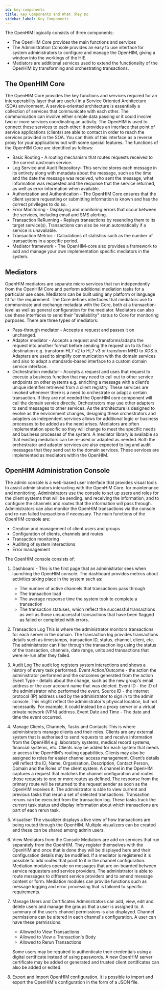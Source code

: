 ```yaml
---
id: key-components
title: Key Components and What They Do
sidebar_label: Key Components
---
```


The OpenHIM logically consists of three components:

* The OpenHIM Core provides the main functions and services
* The Administration Console provides an easy to use interface for system administrators to configure and manage the OpenHIM, giving a window into the workings of the HIE.
* Mediators are additional services used to extend the functionality of the OpenHIM by transforming and orchestrating transactions.

## The OpenHIM Core

The OpenHIM Core provides the key functions and services required for an interoperability layer that are useful in a Service Oriented Architecture (SOA) environment. A service-oriented architecture is essentially a collection of services that communicate with each other. The communication can involve either simple data passing or it could involve two or more services coordinating an activity. The OpenHIM is used to connect these services to each other: it provides an interface that point of service applications (clients) are able to contact in order to reach the services provided in the SOA. You can think of this interface as a reverse proxy for your applications but with some special features.
The functions of the OpenHIM Core are identified as follows:

* Basic Routing - A routing mechanism that routes requests received to the correct upstream service.
* Log Service and Audit Repository- This service stores each message in its entirety along with metadata about the message, such as the time and the date the message was received, who sent the message, what information was requested  and the response that the service returned, as well as error information when available.
* Authorization and Authentication - The OpenHIM Core ensures that the client system requesting or submitting information is known and has the correct privileges to do so.
* Error Monitoring - Displaying and monitoring errors that occur between the services, including email and SMS alerting.
* Transaction ReRunning - Replays transactions by resending them to its target service(s). Transactions can also be rerun automatically if a service is unavailable.
* Transaction Metrics -  Calculations of statistics such as the number of transactions in a specific period.
* Mediator framework - The OpenHIM-core also provides a framework to add and manage your own implementation specific mediators in the system.

## Mediators

OpenHIM mediators are separate micro services that run independently from the OpenHIM Core and perform additional mediation tasks for a particular use case. Mediators can be built using any platform or language fit for the requirement. The Core defines interfaces that mediators use to communicate and exchange metadata with the Core, both at a transaction-level as well as general configuration for the mediator. Mediators can also use these interfaces to send their "availability" status to Core for monitoring purposes.
There are three types of mediators:

* Pass-through mediator - Accepts a request and passes it on unchanged.
* Adaptor mediator - Accepts a request and transforms/adapts the request into another format before sending the request on to its final destination e.g. transform HL7 v2 to HL7 v3 or transform MHD to XDS.b.  Adapters are used to simplify communication with the domain services and also to adapt a standards-based interface to a custom domain service interface.
* Orchestration mediator - Accepts a request and uses that request to execute a business function that may need to call out to other service endpoints on other systems e.g. enriching a message with a client’s unique identifier retrieved from a client registry.
These services are invoked whenever there is a need to orchestrate or adapt a certain transaction. If they are not needed the OpenHIM core component will call the domain service directly.  Orchestrators may use other adapters to send messages to other services.
As the architecture is designed to evolve as the environment changes, designing these orchestrators and adapters as independent services allows for additional logic or business processes to be added as the need arises.  Mediators are often implementation specific so they will change to meet the specific needs and business processes of the system.  A mediator library is available so that existing mediators can be re-used or adapted as needed.
Both the orchestrator and adapter services are also expected to log and audit messages that they send out to the domain services.
These services are implemented as mediators within the OpenHIM.

## OpenHIM Administration Console

The admin console is a web-based user interface that provides visual tools to assist administrators interacting with the OpenHIM Core.
for maintenance and monitoring. Administrators use the console to set up users and roles for the client systems that will be sending.
and receiving the information, and to configure the channels and routes that the information will pass through. Administrators can also monitor the OpenHIM transactions via the console and re-run failed transactions if necessary.
The main functions of the OpenHIM console are:

* Creation and management of client users and groups
* Configuration  of  clients, channels and routes
* Transaction monitoring
* Auditing of system interactions
* Error management

The OpenHIM console consists of:

1. Dashboard - This is the first page that an administrator sees when launching the OpenHIM console. The dashboard provides metrics about activities taking place in the system such as:

    * The number of active channels that transactions pass through
    * The transaction load
    * The average response time the system took to complete a transaction
    * The transaction statuses, which reflect the successful transactions as well as those unsuccessful transactions that have been flagged
    as failed or completed with errors.

2. Transaction Log
    This is where the administrator monitors transactions for each server in the domain. The transaction log provides transactions details such as timestamps, transaction ID, status, channel, client, etc. The administrator can filter through the transaction log using the status of the transaction, channels, date range, units and transactions that were re-run after they failed.

3. Audit Log
    The audit log registers system interactions and shows a history of every task performed.
    Event Action/Outcome - the action the administrator performed and the outcomes generated from the action
    Event Type - details about the change, such as the new group's email address or the user account name that was deleted.
    Event ID - the ID of the administrator who performed the event.
    Source ID - the internet protocol (IP) address used by the administrator to sign in to the admin console. This might reflect the administrator's physical location, but not necessarily. For example, it could instead be a proxy server or a virtual private network (VPN) address.
    Event Date and Time - The date and time the event occurred.

4. Manage Clients, Channels, Tasks and Contacts
    This is where administrators manage clients and their roles. Clients are any external system that is authorised to send requests to and receive information from the OpenHIM e.g. laboratory systems, medical record systems, financial systems, etc.  Clients may be added for each system that needs  to access the OpenHIM's routing capabilities. Clients may also be assigned  to roles for easier channel access management.
    Client’s details will reflect the ID, Name, Organisation, Description, Contact Person, Domain and the Roles of the client system.
    A channel in the OpenHIM captures a request that matches the channel configuration and routes those requests to one or more routes as defined. The response from the primary route will be returned to the request sender as soon as the OpenHIM receives it.
    The administrator is able to view current and previous tasks that rerun a set of selected transactions. Transaction reruns can be executed from the transaction log. These tasks track the current task status and display information about which transactions are part of each rerun task.

5. Visualiser
    The visualizer displays a live view of how transactions are being routed through the OpenHIM. Multiple visualizers can be created and these can be  shared among admin users.

6. View Mediators from the Console
    Mediators are add on services that run separately from the OpenHIM. They register themselves with the OpenHIM and once that is done they will be displayed here and their configuration details may be modified. If a mediator is registered it is possible to add routes that point to it in the channel configuration.
    Mediation modules operate on messages that are on-boarded between service requesters and service providers. The administrator is able to route messages to different service providers and to amend message content or form. Mediation modules can provide functions such as message logging and error processing that is tailored to specific requirements.

7. Manage Users and Certificates
    Administrators can add, view, edit and delete users and manage the groups that a user is assigned to. A summary of the user’s channel permissions is also displayed. Channel permissions can be altered in each channel's configuration. A user can have these permissions:

    * Allowed to View Transactions
    * Allowed to View a Transaction's Body
    * Allowed to Rerun Transactions

    Some users may be required to authenticate their credentials using a digital certificate instead of using passwords.
    A new OpenHIM server certificate may be added or generated and trusted client certificates can also be added or edited.

8. Export and Import OpenHIM configuration.
    It is possible to import and export the OpenHIM's configuration in the form of a JSON file.
